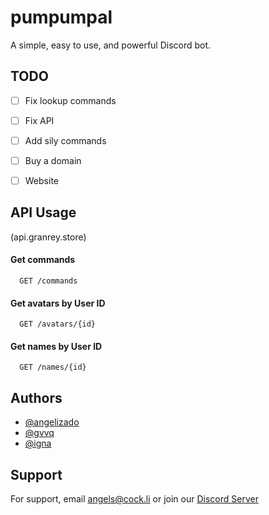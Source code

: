 
# pumpumpal

A simple, easy to use, and powerful Discord bot.




## TODO

- [ ]  Fix lookup commands 
- [ ]  Fix API
- [ ]  Add sily commands
- [ ]  Buy a domain 
- [ ]  Website


## API Usage

(api.granrey.store)
#### Get commands

```http
  GET /commands
```

#### Get avatars by User ID

```http
  GET /avatars/{id}
```

#### Get names by User ID

```http
  GET /names/{id}
```


## Authors

- [@angelizado](https://www.github.com/angelizado)
- [@gvvq](https://www.github.com/gvvq)
- [@igna](https://git.sr.ht/~igna/)


## Support

For support, email angels@cock.li or join our [Discord Server](https://pumpumpal-web.vercel.app/support)


